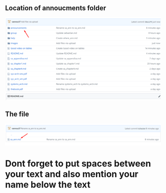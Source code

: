 ## Location of annoucments folder

![Ann Text](/images/help/where_ann.png)

## The file

![ann](/images/ann_loc.png)

# Dont forget to put spaces between your text and also mention your name below the text
